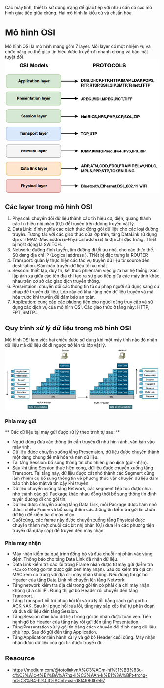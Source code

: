 Các máy tính, thiết bị sử dụng mạng để giao tiếp với nhau cần có các mô hình giao tiếp giữa chúng. Hai mô hình là kiểu cũ và chuẩn hóa.

# Mô hình OSI
Mô hình OSI là mô hình mạng gồm 7 layer. Mỗi layer có một nhiệm vụ và chức năng cụ thể giúp tín hiệu được truyền đi nhanh chóng và bảo mật tuyệt đối.
![OSI](image/OSI.png)
## Các layer trong mô hình OSI
1. Physical: chuyển đổi dữ liệu thành các tín hiệu cơ, điện, quang thành các tín hiệu nhị phân (0,1) để truyền trên đường truyền vật lý.
2. Data Link: định nghĩa các cách thức đóng gói dữ liệu cho các loại đường truyền. Tương tác với các giao thức của lớp trên, tầng DataLink sử dụng địa chỉ MAC (Mac address-Physical address) là địa chỉ đặc trưng. Thiết bị họat động là SWITCH.
3. Network: đường định tuyến, tìm đường đi tối ưu nhất cho các thực thể. Sử dụng địa chỉ IP (Logical address ). Thiết bị đặc trưng là ROUTER
4. Transport: quản lý thực hiện các tác vụ truyền dữ liệu từ source đến destination. Đảm bảo truyền dữ liệu tối ưu nhất.  
5. Session: thiết lập, duy trì, kết thúc phiên làm việc giữa hai hệ thống. Xác lập ánh xạ giữa các tên địa chỉ tạo ra sự giao tiếp giữa các máy tính khác nhau trên cơ sở các giao dịch truyền thông.
6. Presentaion: chuyển đổi các thông tin từ cú pháp người sử dụng sang cú pháp để truyền dữ liệu. Lớp này có khả năng nén dữ liệu truyền và mã hóa trước khi truyền để đảm bảo an toàn.
7. Application: cung cấp các phương tiện cho người dùng truy cập và sử dụng các dịch vụ của mô hình OSI. Các giao thức ở tầng này: HTTP, FPT, SMTP...

## Quy trình xử lý dữ liệu trong mô  hình OSI
Mô hình OSI làm việc hai chiều được sử dụng khi một máy tính nào đó nhận dữ liệu mà dữ liệu đó đi ngược trở lên từ lớp vật lý. 
![OSI_data](image/xu_ly_data.jpg)
### Phía máy gửi
** Các dữ liệu tại máy gửi được xử lý theo trình tự sau: **

- Người dùng đưa các thông tin cần truyền đi như hình ảnh, văn bản vào máy tính.
- Dữ liệu được chuyển xuống tầng Presentaion, dữ liệu được chuyển thành một dạng chung để mã hóa và nén dữ liệu.
- Tại tầng Session: bổ sung thông tin cho phiên giao dịch (gửi-nhận).
- Sau khi tầng Session thực hiện xong, dữ liệu được chuyển xuống tầng Transport. Tại tầng này, dữ liệu được cắt nhỏ thành các Segment cũng làm nhiệm cụ bổ sung thông tin về phương thức vận chuyển dữ liệu đảm bảo tính bảo mật và tin cậy khi truyền.
- Dữ liệu chuyển xuống tầng Network, các segment tiếp tục được chia nhỏ thành các gói Package khác nhau đồng thời bổ sung thông tin định tuyến đường đi cho gói tin.
- Dữ liệu được chuyển xuống tầng Data Link, mỗi Package được băm nhỏ thành nhiều Frame và bổ sung thêm các thông tin kiểm tra gói tin chứa dữ liệu để kiểm tra ở máy nhận.
- Cuối cùng, các frame này được chuyển xuống tầng Physical được chuyển thành một chuỗi các bit nhị phân (0,1) đưa lên các phương tiện truyền dẫn(dây cáp) để truyền đến máy nhận.

### Phía máy nhận
- Máy nhận kiểm tra quá trình đồng bộ và đưa chuỗi nhị phân vào vùng đệm. Thông báo cho tầng Data Link đã nhận dữ liệu.
- Data Link kiểm tra các lỗi trong Frame nhận được từ máy gửi (kiểm tra FCS có trong gói tin được gắn bên máy nhận). Sau đó kiểm tra địa chỉ MAC xem có trùng với địa chỉ máy nhận không. Nếu đúng thì gỡ bỏ Header của tầng Data Link rồi chuyển lên tầng Network.
- Tầng network kiểm tra địa chỉ trong gói tin có phải địa chỉ máy nhận không (địa chỉ IP). Đúng thì gỡ bỏ Header rồi chuyển đến tầng Transport.
- Tầng Transport hỗ trợ phục hồi lỗi và xử lý lỗi bằng cách gửi gói tin ACK,NAK. Sau khi phục hồi sửa lỗi, tầng này sắp xếp thứ tự phân đoạn và đưa dữ liệu đến tầng Session.
- Tầng Session đảm bảo dữ liệu trong gói tin nhận được toàn vẹn. Tiến hành gỡ bỏ Header của tầng này rồi gửi đến tầng Presentation.
- Tầng Presentation xử lý gói tin bằng cách chuyển đổi định dạng dữ liệu phù hợp. Sau đó gửi đến tầng Application.
- Tầng Application tiến hành xử lý và gỡ bỏ Header cuối cùng. Máy nhận nhận được dữ liệu của gói tin được truyền đi.
## Resource
- https://medium.com/@totolinkvn/t%C3%ACm-hi%E1%BB%83u-c%C3%A1c-t%E1%BA%A7ng-li%C3%AAn-k%E1%BA%BFt-trong-m%C3%B4-h%C3%ACnh-osi-d8f498097e97